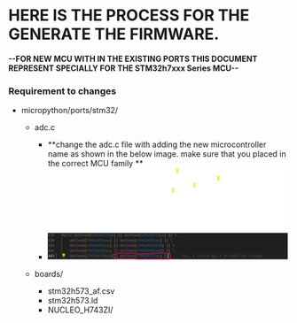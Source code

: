 # HERE IS THE PROCESS FOR THE GENERATE THE FIRMWARE.
**--FOR NEW MCU WITH IN THE EXISTING PORTS THIS DOCUMENT REPRESENT SPECIALLY FOR THE STM32h7xxx Series MCU--**
### Requirement to changes 
- micropython/ports/stm32/
    - adc.c
        - **change the adc.c file with adding the new microcontroller name  as shown in the below image. make sure that you placed in the correct MCU family **
        - ![My Image](adc_change.png)

    - boards/    
        - stm32h573_af.csv
        - stm32h573.ld
        - NUCLEO_H743ZI/



